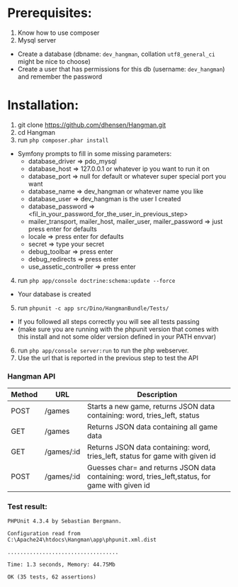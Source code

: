 # Prerequisites:

1. Know how to use composer
2. Mysql server
  - Create a database (dbname: `dev_hangman`, collation `utf8_general_ci` might be nice to choose)
  - Create a user that has permissions for this db (username: `dev_hangman`) and remember the password


# Installation:

1. git clone https://github.com/dhensen/Hangman.git
2. cd Hangman
3. run `php composer.phar install`
  * Symfony prompts to fill in some missing parameters:
    * database_driver => pdo_mysql
    * database_host => 127.0.0.1 or whatever ip you want to run it on
    * database_port => null for default or whatever super special port you want
    * database_name => dev_hangman or whatever name you like
    * database_user => dev_hangman is the user I created
    * database_password => <fil_in_your_password_for_the_user_in_previous_step>
    * mailer_transport, mailer_host, mailer_user, mailer_password => just press enter for defaults
    * locale => press enter for defaults
    * secret => type your secret
    * debug_toolbar => press enter
    * debug_redirects => press enter
    * use_assetic_controller => press enter
4. run `php app/console doctrine:schema:update --force`
  * Your database is created
5. run `phpunit -c app src/Dino/HangmanBundle/Tests/`
  * If you followed all steps correctly you will see all tests passing
  * (make sure you are running with the phpunit version that comes with this install and not some older version defined in your PATH envvar)
6. run `php app/console server:run` to run the php webserver.
7. Use the url that is reported in the previous step to test the API


### Hangman API

| Method  | URL        | Description  |
| ------- |----------- | ------------ |
| POST    | /games     | Starts a new game, returns JSON data containing: word, tries_left, status                             |
| GET     | /games     | Returns JSON data containing all game data                                                            |
| GET     | /games/:id | Returns JSON data containing: word, tries_left, status for game with given id                         |
| POST    | /games/:id | Guesses char=<char> and returns JSON data containing: word, tries_left,status, for game with given id |

### Test result:
```
PHPUnit 4.3.4 by Sebastian Bergmann.

Configuration read from C:\Apache24\htdocs\Hangman\app\phpunit.xml.dist

...................................

Time: 1.3 seconds, Memory: 44.75Mb

OK (35 tests, 62 assertions)
```

